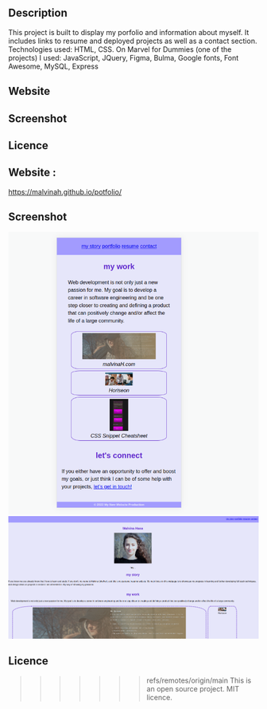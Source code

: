 ## Description

This project is built to display my porfolio and information about myself. It includes links to resume and deployed projects as well as a contact section. Technologies used: HTML, CSS. On Marvel for Dummies (one of the projects) I used: JavaScript, JQuery, Figma, Bulma, Google fonts, Font Awesome, MySQL, Express

## Website


## Screenshot

## Licence

## Website :

https://malvinah.github.io/potfolio/


## Screenshot

![First half of the webpage](./asset/img/portfolio-project1.png?raw=true "Malvina's webpage 1")
![Second half of the webpage](./asset/img/portfolio-project2.png?raw=true "Malvina's webpage 2")

 
## Licence

>>>>>>> refs/remotes/origin/main
This is an open source project. MIT licence.
